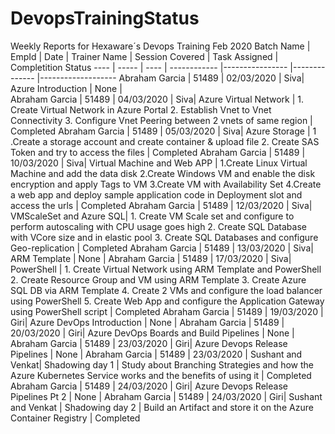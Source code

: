 # DevopsTrainingStatus
Weekly Reports for Hexaware´s Devops Training Feb 2020 Batch
Name | EmpId | Date | Trainer Name | Session Covered | Task Assigned | Completition Status 
---- | ----- | ---- | ------------ |---------------- |-------------- |------------------- 
Abraham Garcia | 51489 | 02/03/2020 | Siva| Azure Introduction | None |  
Abraham Garcia | 51489 | 04/03/2020 | Siva| Azure Virtual Network | 1. Create Virtual Network in Azure Portal 2. Establish Vnet to Vnet Connectivity 3. Configure Vnet Peering between 2 vnets of same region | Completed
Abraham Garcia | 51489 | 05/03/2020 | Siva| Azure Storage | 1 .Create  a storage account and create container & upload file 2. Create SAS Token and try to access the files | Completed
Abraham Garcia | 51489 | 10/03/2020 | Siva| Virtual Machine and Web APP | 1.Create Linux Virtual Machine and add the data disk 2.Create Windows VM and enable the disk encryption and apply Tags to VM 3.Create VM with Availability Set 4.Create a web app and deploy sample application code in Deployment slot and access the urls | Completed
Abraham Garcia | 51489 | 12/03/2020 | Siva| VMScaleSet and Azure SQL| 1.	Create VM Scale set and configure to perform autoscaling with CPU usage goes high 2.	Create SQL Database with VCore size and in elastic pool 3.	Create SQL Databases and configure Geo-replication | Completed
Abraham Garcia | 51489 | 13/03/2020 | Siva| ARM Template | None | 
Abraham Garcia | 51489 | 17/03/2020 | Siva| PowerShell | 1.	Create Virtual Network using ARM Template and PowerShell 2.	Create Resource Group and VM using ARM Template 3.	Create Azure SQL DB via ARM Template 4.	Create 2 VMs and configure the load balancer using PowerShell 5.	Create Web App and configure the Application Gateway using PowerShell script | Completed
Abraham Garcia | 51489 | 19/03/2020 | Giri| Azure DevOps Introduction | None | 
Abraham Garcia | 51489 | 20/03/2020 | Giri| Azure DevOps Boards and Build Pipelines | None | 
Abraham Garcia | 51489 | 23/03/2020 | Giri| Azure Devops Release Pipelines | None |
Abraham Garcia | 51489 | 23/03/2020 | Sushant and Venkat| Shadowing day 1 | Study about Branching Strategies and how the Azure Kubernetes Service works and the benefits of using it  | Completed 
Abraham Garcia | 51489 | 24/03/2020 | Giri| Azure Devops Release Pipelines Pt 2 | None | 
Abraham Garcia | 51489 | 24/03/2020 | Giri| Sushant and Venkat | Shadowing day 2 | Build an Artifact and store it on the Azure Container Registry | Completed



